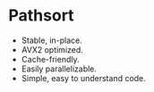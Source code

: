 <h1>Pathsort</h1>

- Stable, in-place. 
- AVX2 optimized.
- Cache-friendly.
- Easily parallelizable.
- Simple, easy to understand code.

